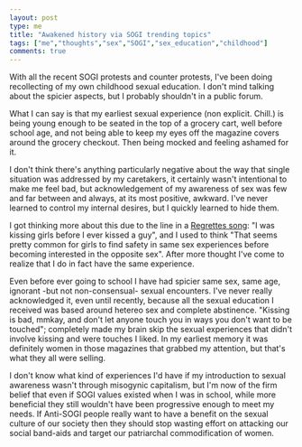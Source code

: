 ```yaml
---
layout: post
type: me
title: "Awakened history via SOGI trending topics"
tags: ["me","thoughts","sex","SOGI","sex_education","childhood"]
comments: true
---
```

With all the recent SOGI protests and counter protests, I've been doing recollecting of my own childhood sexual education.  I don't mind talking about the spicier aspects, but I probably shouldn't in a public forum.

What I can say is that my earliest sexual experience (non explicit.  Chill.) is being young enough to be seated in the top of a grocery cart, well before school age, and not being able to keep my eyes off the magazine covers around the grocery checkout.  Then being mocked and feeling ashamed for it.

I don't think there's anything particularly negative about the way that single situation was addressed by my caretakers, it certainly wasn't intentional to make me feel bad, but acknowledgement of my awareness of sex was few and far between and always, at its most positive, awkward.  I've never learned to control my internal desires, but I quickly learned to hide them.

I got thinking more about this due to the line in a [Regrettes song](https://ymusic.io/watch?v=FBoffvpXCf8): "I was kissing girls before I ever kissed a guy",  and I used to think "That seems pretty common for girls to find safety in same sex experiences before becoming interested in the opposite sex".  After more thought I've come to realize that I do in fact have the same experience.  

Even before ever going to school I have had spicier same sex, same age, ignorant -but not non-consensual- sexual encounters.  I've never really acknowledged it, even until recently, because all the sexual education I received was based around hetereo sex and complete abstinence.  "Kissing is bad, mmkay, and don't let anyone touch you in ways you don't want to be touched"; completely made my brain skip the sexual experiences that didn't involve kissing and were touches I liked.  In my earliest memory it was definitely women in those magazines that grabbed my attention, but that's what they all were selling.

I don't know what kind of experiences I'd have if my introduction to sexual awareness wasn't through misogynic capitalism, but I'm now of the firm belief that even if SOGI values existed when I was in school, while more beneficial they still wouldn't have been progressive enough to meet my needs.  If Anti-SOGI people really want to have a benefit on the sexual culture of our society then they should stop wasting effort on attacking our social band-aids and target our patriarchal commodification of women.
